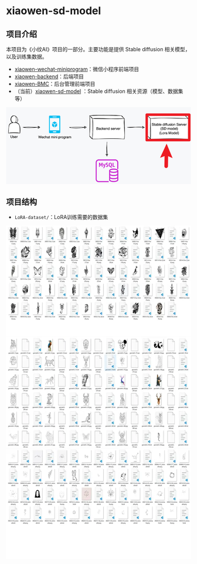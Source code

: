 # xiaowen-sd-model

## 项目介绍

本项目为《小纹AI》项目的一部分。主要功能是提供 Stable diffusion 相关模型，以及训练集数据。

- [xiaowen-wechat-miniprogram](https://github.com/VeejaLiu/xiaowen-wechat-miniprogram)：微信小程序前端项目
- [xiaowen-backend](https://github.com/VeejaLiu/xiaowen-backend)：后端项目
- [xiaowen-BMC](https://github.com/VeejaLiu/xiaowen-BMC)：后台管理前端项目
- （当前）[xiaowen-sd-model](https://github.com/VeejaLiu/xiaowen-sd-model)
  ：Stable diffusion 相关资源（模型、数据集等）

![img.png](docs%2Fimg.png)

## 项目结构

- `LoRA-dataset/`：LoRA训练需要的数据集


<img src="docs/LoRA-dataset/8_blackgrey.webp" alt="8_blackgrey.png" height="300" />
<br>
<img src="docs/LoRA-dataset/geo-dataset.webp" alt="geo-dataset.png" height="300" />
<br>
<img src="docs/LoRA-dataset/mini-dataset.webp" alt="mini-dataset.png" height="300" />